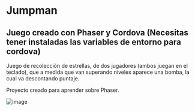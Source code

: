 # Jumpman

## Juego creado con Phaser y Cordova (Necesitas tener instaladas las variables de entorno para cordova)

Juego de recolección de estrellas, de dos jugadores (ambos juegan en el teclado), que a medida que van superando niveles
aparece una bomba, la cual va descontando puntaje.

Proyecto creado para aprender sobre Phaser.

![image](https://user-images.githubusercontent.com/73005797/112859521-4ce61b00-9089-11eb-92cf-8ea339a40cf7.png)

